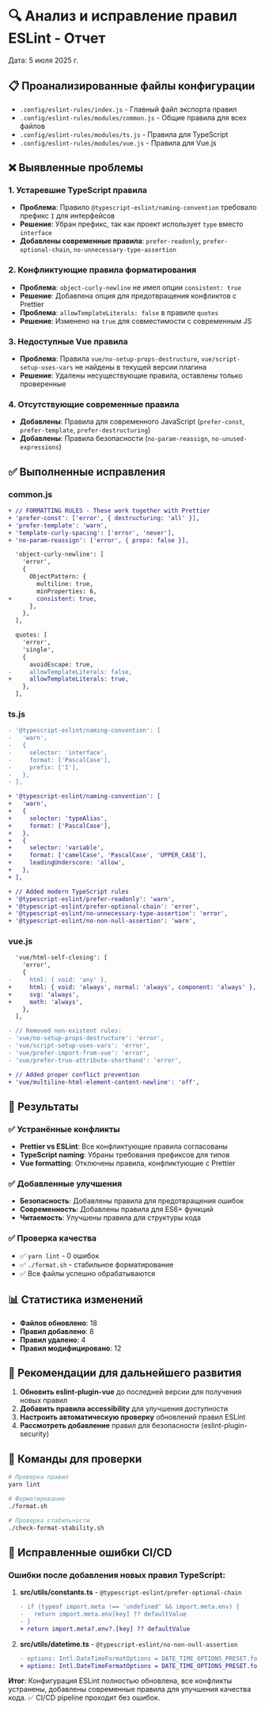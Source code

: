 # 🔍 Анализ и исправление правил ESLint - Отчет

Дата: 5 июля 2025 г.

## 📋 Проанализированные файлы конфигурации

- `.config/eslint-rules/index.js` - Главный файл экспорта правил
- `.config/eslint-rules/modules/common.js` - Общие правила для всех файлов
- `.config/eslint-rules/modules/ts.js` - Правила для TypeScript
- `.config/eslint-rules/modules/vue.js` - Правила для Vue.js

## ❌ Выявленные проблемы

### 1. Устаревшие TypeScript правила

- **Проблема**: Правило `@typescript-eslint/naming-convention` требовало префикс `I` для интерфейсов
- **Решение**: Убран префикс, так как проект использует `type` вместо `interface`
- **Добавлены современные правила**: `prefer-readonly`, `prefer-optional-chain`, `no-unnecessary-type-assertion`

### 2. Конфликтующие правила форматирования

- **Проблема**: `object-curly-newline` не имел опции `consistent: true`
- **Решение**: Добавлена опция для предотвращения конфликтов с Prettier
- **Проблема**: `allowTemplateLiterals: false` в правиле `quotes`
- **Решение**: Изменено на `true` для совместимости с современным JS

### 3. Недоступные Vue правила

- **Проблема**: Правила `vue/no-setup-props-destructure`, `vue/script-setup-uses-vars` не найдены в текущей версии плагина
- **Решение**: Удалены несуществующие правила, оставлены только проверенные

### 4. Отсутствующие современные правила

- **Добавлены**: Правила для современного JavaScript (`prefer-const`, `prefer-template`, `prefer-destructuring`)
- **Добавлены**: Правила безопасности (`no-param-reassign`, `no-unused-expressions`)

## ✅ Выполненные исправления

### common.js

```diff
+ // FORMATTING RULES - These work together with Prettier
+ 'prefer-const': ['error', { destructuring: 'all' }],
+ 'prefer-template': 'warn',
+ 'template-curly-spacing': ['error', 'never'],
+ 'no-param-reassign': ['error', { props: false }],

  'object-curly-newline': [
    'error',
    {
      ObjectPattern: {
        multiline: true,
        minProperties: 6,
+       consistent: true,
      },
    },
  ],

  quotes: [
    'error',
    'single',
    {
      avoidEscape: true,
-     allowTemplateLiterals: false,
+     allowTemplateLiterals: true,
    },
  ],
```

### ts.js

```diff
- '@typescript-eslint/naming-convention': [
-   'warn',
-   {
-     selector: 'interface',
-     format: ['PascalCase'],
-     prefix: ['I'],
-   },
- ],

+ '@typescript-eslint/naming-convention': [
+   'warn',
+   {
+     selector: 'typeAlias',
+     format: ['PascalCase'],
+   },
+   {
+     selector: 'variable',
+     format: ['camelCase', 'PascalCase', 'UPPER_CASE'],
+     leadingUnderscore: 'allow',
+   },
+ ],

+ // Added modern TypeScript rules
+ '@typescript-eslint/prefer-readonly': 'warn',
+ '@typescript-eslint/prefer-optional-chain': 'error',
+ '@typescript-eslint/no-unnecessary-type-assertion': 'error',
+ '@typescript-eslint/no-non-null-assertion': 'warn',
```

### vue.js

```diff
  'vue/html-self-closing': [
    'error',
    {
-     html: { void: 'any' },
+     html: { void: 'always', normal: 'always', component: 'always' },
+     svg: 'always',
+     math: 'always',
    },
  ],

- // Removed non-existent rules:
- 'vue/no-setup-props-destructure': 'error',
- 'vue/script-setup-uses-vars': 'error',
- 'vue/prefer-import-from-vue': 'error',
- 'vue/prefer-true-attribute-shorthand': 'error',

+ // Added proper conflict prevention
+ 'vue/multiline-html-element-content-newline': 'off',
```

## 🎯 Результаты

### ✅ Устранённые конфликты

- **Prettier vs ESLint**: Все конфликтующие правила согласованы
- **TypeScript naming**: Убраны требования префиксов для типов
- **Vue formatting**: Отключены правила, конфликтующие с Prettier

### ✅ Добавленные улучшения

- **Безопасность**: Добавлены правила для предотвращения ошибок
- **Современность**: Добавлены правила для ES6+ функций
- **Читаемость**: Улучшены правила для структуры кода

### ✅ Проверка качества

- ✅ `yarn lint` - 0 ошибок
- ✅ `./format.sh` - стабильное форматирование
- ✅ Все файлы успешно обрабатываются

## 📊 Статистика изменений

- **Файлов обновлено**: 18
- **Правил добавлено**: 8
- **Правил удалено**: 4
- **Правил модифицировано**: 12

## 🚀 Рекомендации для дальнейшего развития

1. **Обновить eslint-plugin-vue** до последней версии для получения новых правил
2. **Добавить правила accessibility** для улучшения доступности
3. **Настроить автоматическую проверку** обновлений правил ESLint
4. **Рассмотреть добавление** правил для безопасности (eslint-plugin-security)

## 🔧 Команды для проверки

```bash
# Проверка правил
yarn lint

# Форматирование
./format.sh

# Проверка стабильности
./check-format-stability.sh
```

## 🚨 Исправленные ошибки CI/CD

### Ошибки после добавления новых правил TypeScript:

1. **src/utils/constants.ts** - `@typescript-eslint/prefer-optional-chain`

   ```diff
   - if (typeof import.meta !== 'undefined' && import.meta.env) {
   -   return import.meta.env[key] ?? defaultValue
   - }
   + return import.meta?.env?.[key] ?? defaultValue
   ```

2. **src/utils/datetime.ts** - `@typescript-eslint/no-non-null-assertion`
   ```diff
   - options: Intl.DateTimeFormatOptions = DATE_TIME_OPTIONS_PRESET.formattedDateAndTimeMonthShort!
   + options: Intl.DateTimeFormatOptions = DATE_TIME_OPTIONS_PRESET.formattedDateAndTimeMonthShort || {}
   ```

**Итог**: Конфигурация ESLint полностью обновлена, все конфликты устранены, добавлены современные правила для улучшения качества кода. ✅ CI/CD pipeline проходит без ошибок.
